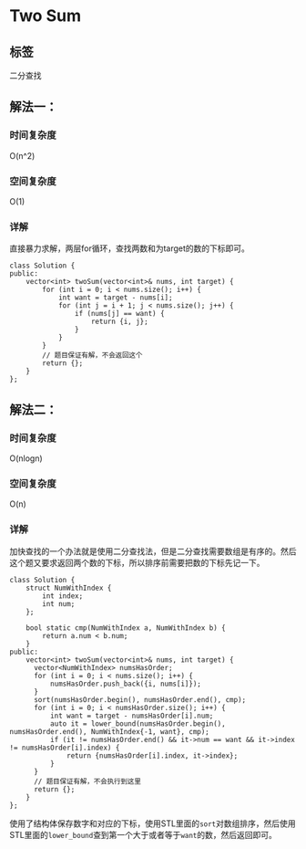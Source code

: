 # Two Sum

## 标签
二分查找

## 解法一：

### 时间复杂度
O(n^2)

### 空间复杂度
O(1)

### 详解
直接暴力求解，两层for循环，查找两数和为target的数的下标即可。

```
class Solution {
public:
    vector<int> twoSum(vector<int>& nums, int target) {
        for (int i = 0; i < nums.size(); i++) {
            int want = target - nums[i];
            for (int j = i + 1; j < nums.size(); j++) {
                if (nums[j] == want) {
                    return {i, j};
                }
            }
        }
        // 题目保证有解，不会返回这个
        return {};
    }
};
```

## 解法二：

### 时间复杂度
O(nlogn)

### 空间复杂度
O(n)

### 详解
加快查找的一个办法就是使用二分查找法，但是二分查找需要数组是有序的。然后这个题又要求返回两个数的下标，所以排序前需要把数的下标先记一下。

```
class Solution {
    struct NumWithIndex {
        int index;
        int num;
    };

    bool static cmp(NumWithIndex a, NumWithIndex b) {
        return a.num < b.num;
    }
public:
    vector<int> twoSum(vector<int>& nums, int target) {
      vector<NumWithIndex> numsHasOrder;
      for (int i = 0; i < nums.size(); i++) {
          numsHasOrder.push_back({i, nums[i]});
      }
      sort(numsHasOrder.begin(), numsHasOrder.end(), cmp);
      for (int i = 0; i < numsHasOrder.size(); i++) {
          int want = target - numsHasOrder[i].num;
          auto it = lower_bound(numsHasOrder.begin(), numsHasOrder.end(), NumWithIndex{-1, want}, cmp);
          if (it != numsHasOrder.end() && it->num == want && it->index != numsHasOrder[i].index) {
              return {numsHasOrder[i].index, it->index};
          }
      }
      // 题目保证有解，不会执行到这里
      return {};
    }
};
```
使用了结构体保存数字和对应的下标，使用STL里面的`sort`对数组排序，然后使用STL里面的`lower_bound`查到第一个大于或者等于`want`的数，然后返回即可。

